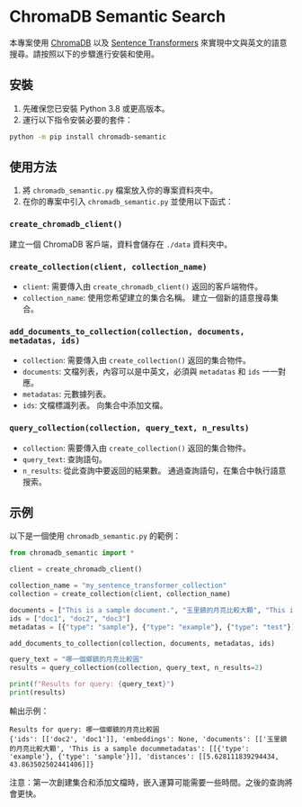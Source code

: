 # ChromaDB Semantic Search
本專案使用 [ChromaDB](https://github.com/chroma-core/chroma) 以及 [Sentence Transformers](https://github.com/UKPLab/sentence-transformers) 來實現中文與英文的語意搜尋。請按照以下的步驟進行安裝和使用。

## 安裝
1. 先確保您已安裝 Python 3.8 或更高版本。
2. 運行以下指令安裝必要的套件：

```bash
python -m pip install chromadb-semantic
```

## 使用方法
1. 將 `chromadb_semantic.py` 檔案放入你的專案資料夾中。
2. 在你的專案中引入 `chromadb_semantic.py` 並使用以下函式：

### `create_chromadb_client()`
建立一個 ChromaDB 客戶端，資料會儲存在 `./data` 資料夾中。

### `create_collection(client, collection_name)`
- `client`: 需要傳入由 `create_chromadb_client()` 返回的客戶端物件。
- `collection_name`: 使用您希望建立的集合名稱。
建立一個新的語意搜尋集合。

### `add_documents_to_collection(collection, documents, metadatas, ids)`
- `collection`: 需要傳入由 `create_collection()` 返回的集合物件。
- `documents`: 文檔列表，內容可以是中英文，必須與 `metadatas` 和 `ids` 一一對應。
- `metadatas`: 元數據列表。
- `ids`: 文檔標識列表。
向集合中添加文檔。

### `query_collection(collection, query_text, n_results)`
- `collection`: 需要傳入由 `create_collection()` 返回的集合物件。
- `query_text`: 查詢語句。
- `n_results`: 從此查詢中要返回的結果數。
通過查詢語句，在集合中執行語意搜索。

## 示例
以下是一個使用 `chromadb_semantic.py` 的範例：

```python
from chromadb_semantic import *

client = create_chromadb_client()

collection_name = "my_sentence_transformer_collection"
collection = create_collection(client, collection_name)

documents = ["This is a sample document.", "玉里鎮的月亮比較大顆", "This is a test document."]
ids = ["doc1", "doc2", "doc3"]
metadatas = [{"type": "sample"}, {"type": "example"}, {"type": "test"}]

add_documents_to_collection(collection, documents, metadatas, ids)

query_text = "哪一個鄉鎮的月亮比較圓"
results = query_collection(collection, query_text, n_results=2)

print(f"Results for query: {query_text}")
print(results)
```

輸出示例：
```
Results for query: 哪一個鄉鎮的月亮比較圓
{'ids': [['doc2', 'doc1']], 'embeddings': None, 'documents': [['玉里鎮的月亮比較大顆', 'This is a sample docummetadatas': [[{'type': 'example'}, {'type': 'sample'}]], 'distances': [[5.628111839294434, 43.863502502441406]]}
```

注意：第一次創建集合和添加文檔時，嵌入運算可能需要一些時間。之後的查詢將會更快。